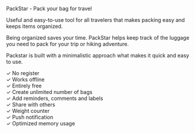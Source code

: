 PackStar - Pack your bag for travel

Useful and easy-to-use tool for all travelers that makes packing easy and keeps items organized. 

Being organized saves your time. PackStar helps keep track of the luggage you need to pack for your trip or hiking adventure. 

Packstar is built with a minimalistic approach what makes it quick and easy to use.

✓ No register <br>
✓ Works offline <br>
✓ Entirely free <br>
✓ Create unlimited number of bags <br>
✓ Add reminders, comments and labels <br>
✓ Share with others <br>
✓ Weight counter <br>
✓ Push notification <br>
✓ Optimized memory usage <br>
